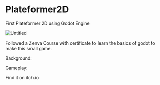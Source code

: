 # Plateformer2D

First Plateformer 2D using Godot Engine

![Untitled](https://github.com/KariHab/Plateformer2D/assets/121245611/7d20878f-62d3-4fc8-9ccf-bfb50a5967c9)

Followed a Zenva Course with certificate to learn the basics of godot to make this small game.

Background:

Gameplay:

Find it on itch.io
